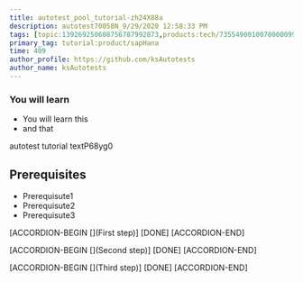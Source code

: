 ```yaml
---
title: autotest_pool_tutorial-zh24X88a
description: autotest70058N_9/29/2020 12:58:33 PM
tags: [topic:139269250608756787992873,products:tech/73554900100700000996,tutorial:experience/advanced]
primary_tag: tutorial:product/sapHana
time: 409
author_profile: https://github.com/ksAutotests
author_name: ksAutotests
---
```

### You will learn
- You will learn this
- and that

autotest tutorial textP68yg0

## Prerequisites
- Prerequisute1
- Prerequisute2
- Prerequisute3

[ACCORDION-BEGIN [](First step)]
[DONE]
[ACCORDION-END]

[ACCORDION-BEGIN [](Second step)]
[DONE]
[ACCORDION-END]

[ACCORDION-BEGIN [](Third step)]
[DONE]
[ACCORDION-END]

